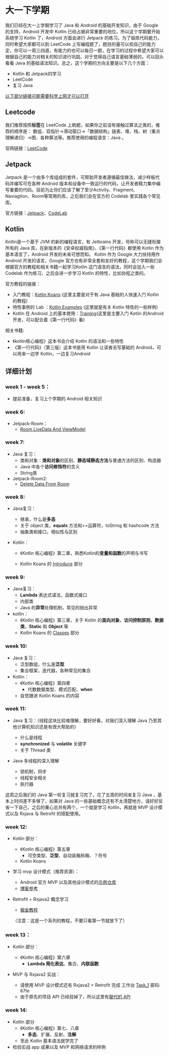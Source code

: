 # 大一下学期

我们已经在大一上学期学习了 Java 和 Android 的基础开发知识，由于 Google 的支持，Android 开发中 Kotlin 已经占据非常重要的地位，所以这个学期要开始系统学习 Kotlin 了，Android 方面会进行 Jetpack 的练习。为了锻炼代码能力，同时希望大家都可以到 LeetCode 上写编程题了，题目的量可以视自己的能力定，你可以一周三四道，有能力的也可以每日一题，在学习的过程中希望大家可以根据自己的能力对相关的知识进行巩固，对于觉得自己语言基础薄弱的，可以回头看看  Java 的基础语法知识。总之，这个学期的方向主要是以下几个方面：

- Kotlin 和 Jetpack的学习
- LeetCode
- 复习 Java

<u>以下部分链接可能需要科学上网才可以打开</u>

## Leetcode

我们推荐按照**标签**在 LeetCode 上刷题，如果你之前没有接触过算法之类的，推荐的顺序是： 数组、双指针->滑动窗口->「数据结构」链表、堆、栈、树（重点理解递归）->图、各种算法等。推荐使用的编程语言：Java 。

官网链接：[LeetCode](https://leetcode-cn.com/problemset/all/)

## Jetpack

Jetpack 是一个由多个库组成的套件，可帮助开发者遵循最佳做法，减少样板代码并编写可在各种  Android 版本和设备中一致运行的代码，让开发者精力集中编写重要的代码。目前为止你们应该了解了至少Activity、Fragment、Naviagtion、Room等常用的库，之后我们会在官方的 Codelab 里实践各个常见库。

官方链接：[Jetpack](https://developer.android.google.cn/jetpack)、[CodeLab](https://codelabs.developers.google.com/?cat=android)

## Kotlin

Kotlin是一个基于 JVM 的新的编程语言，有 Jetbrains 开发，号称可以无缝衔接所有的 Java 库，在新版本的《安卓权威指南》、《第一行代码》都使用 Kotlin 作为基本语言了，Android 开发的未来可想而知。 Kotlin 作为 Google 大力扶持用作Android 开发的语言，Google 官方也有非常全套和友好的教程，这个学期我们会根据官方的教程和相关书籍一起学习Kotlin 这门语言的语法，同时会加入一些 Codelab 作为练习，之后会进一步学习 Kotlin 的特性，比如协程之类的。

官方教程的链接：

- 入门教程：[Kotlin Koans](https://play.kotlinlang.org/koans/overview) (这里主要是对于有 Java 基础的人快速入门 Kotlin 的教程)
- 特性事例的 Lab ：[Kotlin Examples](https://play.kotlinlang.org/byExample/overview) (这里就是有关 Kotlin 特性的一些样例)
- Kotlin 在 Android 上的基本使用：[Training](https://developer.android.com/courses/kotlin-android-fundamentals/toc)(这里是主要入门 Kotlin 的Android 开发，可以配合着《第一行代码》看)

相关书籍:

- 《kotlin核心编程》这本书会介绍 Kotlin 的语法和一些特性
- 《第一行代码》（第三版）这本书是用 Kotlin 让读者去写基础的 Android，可以用来一边学 Kotlin，一边复习Android    

## 详细计划

### week 1 - week 5：

- 提前准备，复习上个学期的 Android 相关知识

### week 6:

- Jetpack-Room：
  - [Room LiveData And ViewModel](https://developer.android.com/codelabs/android-training-livedata-viewmodel?index=..%2F..%2Fandroid-training#0)

### week 7:
- Java 复习：
  - 类和对象：**类和对象**的区别、**静态域静态方法**与普通方法的区别、构造器
  - Java 中各个**访问修饰符**的含义
  - String类
- Jetpack-Room2:
   - [Delete Data From Room](https://developer.android.com/codelabs/android-training-room-delete-data?index=..%2F..%2Fandroid-training#0)

### week 8:

 - Java复习：
    - 继承，什么是**多态**
    - 关于 object 类，**equals** 方法和==运算符，toString 和 hashcode 方法
    - 抽象类和接口，相似性与区别
    
- Kotlin：

    - 《Kotlin 核心编程》第二章，熟悉Kotlin的**变量和函数**的声明与书写

    - Kotlin Koans 的 [Introduce](https://play.kotlinlang.org/koans/Introduction/Hello,%20world!/Task.kt) 部分


### week 9:

- Java复习：
  - **Lambda** 表达式语法，函数式接口
  - 内部类
  - Java 的**异常**处理机制，常见的抛出异常
- kotlin：
  - 《Kotlin 核心编程》第三章，关于 Kotlin 的**面向对象**，**访问控制原则**，**数据类**，**Static** 和 **Object** 等
  - Kotlin Koans 的 [Classes](https://play.kotlinlang.org/koans/Classes/Data%20classes/Task.kt) 部分

### week 10:

- Java 复习：
  - 泛型数组，什么是**泛型**
  - 集合框架，迭代器，各种常见的集合
- Kotlin：
  - 《Kotlin 核心编程》第四章
    - 代数数据类型、模式匹配、**when**
  - 自觉跟进 Kotlin Koans 的内容

### week 11:

- Java 复习：（线程这块比较难理解，要好好看，对我们深入理解 Java 乃至其他计算机知识还是有很大帮助的）
  - 什么是线程
  - **synchronized** 与 **volatile** 关键字
  - 关于 Thread 类
- Java 多线程的深入理解

  - 锁机制，同步
  - 线程安全相关
  - 执行器

这周之后我们的 Java 第一轮复习就复习完了，花了五周的时间来复习 Java ，基本上时间差不多够了，如果对 Java 的一些基础概念还有不太清楚地方，请好好反省一下自己，之后的重心总共有两个，一个就是学习 Kotlin，再就是 MVP 设计模式以及 Rxjava 与 Retrofit 的搭配使用。

### week 12:

- Kotlin 部分：
  - 《Kotlin 核心编程》第五章
    - 可空类型、**泛型**、自动装箱拆箱、？符号
  - Kotlin Koans
  
- 学习 mvp 设计模式（推荐资源）：

  - Android 官方 MVP 以及其他设计模式的[示例仓库](https://github.com/android/architecture-samples)
  - [博客参考](https://zhuanlan.zhihu.com/p/336870585)

- Retrofit + Rxjava2 概念学习

  - [掘金教程](https://juejin.cn/post/6844903456365346823)

  （注意：这是一个系列的教程，不要只看第一节就放下了）

### week 13：

- Kotlin 部分：

  - 《Kotlin 核心编程》第六章
    - **Lambda 简化表达**、集合、**内联函数**
- MVP 与 Rxjava2 实战：
  - 请使用 MVP 设计模式还有 Rxjava2 + Retrofit 完成 工作台 [Task_1](https://pan.baidu.com/s/17NvdyNtIlEINqTC5OAehhw)  密码: 67te 
  - 由于原先的项目 API 已经挂掉了，所以这里有[替代的 API](https://github.com/xxdongs/github-trending)


### week 14:

- Kotlin 部分
  - 《Kotlin 核心编程》第七、八章
    - **多态**、扩展、反射、**注解**
  - 至此 Kotlin 基本语法就学完了
- 检验实战 app 成果以及 MVP 和网络请求的样例

